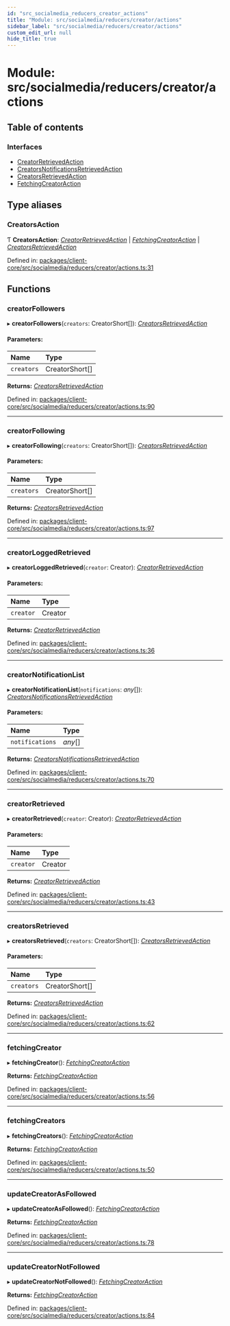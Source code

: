 ```yaml
---
id: "src_socialmedia_reducers_creator_actions"
title: "Module: src/socialmedia/reducers/creator/actions"
sidebar_label: "src/socialmedia/reducers/creator/actions"
custom_edit_url: null
hide_title: true
---
```


# Module: src/socialmedia/reducers/creator/actions

## Table of contents

### Interfaces

- [CreatorRetrievedAction](../interfaces/src_socialmedia_reducers_creator_actions.creatorretrievedaction.md)
- [CreatorsNotificationsRetrievedAction](../interfaces/src_socialmedia_reducers_creator_actions.creatorsnotificationsretrievedaction.md)
- [CreatorsRetrievedAction](../interfaces/src_socialmedia_reducers_creator_actions.creatorsretrievedaction.md)
- [FetchingCreatorAction](../interfaces/src_socialmedia_reducers_creator_actions.fetchingcreatoraction.md)

## Type aliases

### CreatorsAction

Ƭ **CreatorsAction**: [*CreatorRetrievedAction*](../interfaces/src_socialmedia_reducers_creator_actions.creatorretrievedaction.md) \| [*FetchingCreatorAction*](../interfaces/src_socialmedia_reducers_creator_actions.fetchingcreatoraction.md) \| [*CreatorsRetrievedAction*](../interfaces/src_socialmedia_reducers_creator_actions.creatorsretrievedaction.md)

Defined in: [packages/client-core/src/socialmedia/reducers/creator/actions.ts:31](https://github.com/xr3ngine/xr3ngine/blob/a16a45d7e/packages/client-core/src/socialmedia/reducers/creator/actions.ts#L31)

## Functions

### creatorFollowers

▸ **creatorFollowers**(`creators`: CreatorShort[]): [*CreatorsRetrievedAction*](../interfaces/src_socialmedia_reducers_creator_actions.creatorsretrievedaction.md)

#### Parameters:

Name | Type |
:------ | :------ |
`creators` | CreatorShort[] |

**Returns:** [*CreatorsRetrievedAction*](../interfaces/src_socialmedia_reducers_creator_actions.creatorsretrievedaction.md)

Defined in: [packages/client-core/src/socialmedia/reducers/creator/actions.ts:90](https://github.com/xr3ngine/xr3ngine/blob/a16a45d7e/packages/client-core/src/socialmedia/reducers/creator/actions.ts#L90)

___

### creatorFollowing

▸ **creatorFollowing**(`creators`: CreatorShort[]): [*CreatorsRetrievedAction*](../interfaces/src_socialmedia_reducers_creator_actions.creatorsretrievedaction.md)

#### Parameters:

Name | Type |
:------ | :------ |
`creators` | CreatorShort[] |

**Returns:** [*CreatorsRetrievedAction*](../interfaces/src_socialmedia_reducers_creator_actions.creatorsretrievedaction.md)

Defined in: [packages/client-core/src/socialmedia/reducers/creator/actions.ts:97](https://github.com/xr3ngine/xr3ngine/blob/a16a45d7e/packages/client-core/src/socialmedia/reducers/creator/actions.ts#L97)

___

### creatorLoggedRetrieved

▸ **creatorLoggedRetrieved**(`creator`: Creator): [*CreatorRetrievedAction*](../interfaces/src_socialmedia_reducers_creator_actions.creatorretrievedaction.md)

#### Parameters:

Name | Type |
:------ | :------ |
`creator` | Creator |

**Returns:** [*CreatorRetrievedAction*](../interfaces/src_socialmedia_reducers_creator_actions.creatorretrievedaction.md)

Defined in: [packages/client-core/src/socialmedia/reducers/creator/actions.ts:36](https://github.com/xr3ngine/xr3ngine/blob/a16a45d7e/packages/client-core/src/socialmedia/reducers/creator/actions.ts#L36)

___

### creatorNotificationList

▸ **creatorNotificationList**(`notifications`: *any*[]): [*CreatorsNotificationsRetrievedAction*](../interfaces/src_socialmedia_reducers_creator_actions.creatorsnotificationsretrievedaction.md)

#### Parameters:

Name | Type |
:------ | :------ |
`notifications` | *any*[] |

**Returns:** [*CreatorsNotificationsRetrievedAction*](../interfaces/src_socialmedia_reducers_creator_actions.creatorsnotificationsretrievedaction.md)

Defined in: [packages/client-core/src/socialmedia/reducers/creator/actions.ts:70](https://github.com/xr3ngine/xr3ngine/blob/a16a45d7e/packages/client-core/src/socialmedia/reducers/creator/actions.ts#L70)

___

### creatorRetrieved

▸ **creatorRetrieved**(`creator`: Creator): [*CreatorRetrievedAction*](../interfaces/src_socialmedia_reducers_creator_actions.creatorretrievedaction.md)

#### Parameters:

Name | Type |
:------ | :------ |
`creator` | Creator |

**Returns:** [*CreatorRetrievedAction*](../interfaces/src_socialmedia_reducers_creator_actions.creatorretrievedaction.md)

Defined in: [packages/client-core/src/socialmedia/reducers/creator/actions.ts:43](https://github.com/xr3ngine/xr3ngine/blob/a16a45d7e/packages/client-core/src/socialmedia/reducers/creator/actions.ts#L43)

___

### creatorsRetrieved

▸ **creatorsRetrieved**(`creators`: CreatorShort[]): [*CreatorsRetrievedAction*](../interfaces/src_socialmedia_reducers_creator_actions.creatorsretrievedaction.md)

#### Parameters:

Name | Type |
:------ | :------ |
`creators` | CreatorShort[] |

**Returns:** [*CreatorsRetrievedAction*](../interfaces/src_socialmedia_reducers_creator_actions.creatorsretrievedaction.md)

Defined in: [packages/client-core/src/socialmedia/reducers/creator/actions.ts:62](https://github.com/xr3ngine/xr3ngine/blob/a16a45d7e/packages/client-core/src/socialmedia/reducers/creator/actions.ts#L62)

___

### fetchingCreator

▸ **fetchingCreator**(): [*FetchingCreatorAction*](../interfaces/src_socialmedia_reducers_creator_actions.fetchingcreatoraction.md)

**Returns:** [*FetchingCreatorAction*](../interfaces/src_socialmedia_reducers_creator_actions.fetchingcreatoraction.md)

Defined in: [packages/client-core/src/socialmedia/reducers/creator/actions.ts:56](https://github.com/xr3ngine/xr3ngine/blob/a16a45d7e/packages/client-core/src/socialmedia/reducers/creator/actions.ts#L56)

___

### fetchingCreators

▸ **fetchingCreators**(): [*FetchingCreatorAction*](../interfaces/src_socialmedia_reducers_creator_actions.fetchingcreatoraction.md)

**Returns:** [*FetchingCreatorAction*](../interfaces/src_socialmedia_reducers_creator_actions.fetchingcreatoraction.md)

Defined in: [packages/client-core/src/socialmedia/reducers/creator/actions.ts:50](https://github.com/xr3ngine/xr3ngine/blob/a16a45d7e/packages/client-core/src/socialmedia/reducers/creator/actions.ts#L50)

___

### updateCreatorAsFollowed

▸ **updateCreatorAsFollowed**(): [*FetchingCreatorAction*](../interfaces/src_socialmedia_reducers_creator_actions.fetchingcreatoraction.md)

**Returns:** [*FetchingCreatorAction*](../interfaces/src_socialmedia_reducers_creator_actions.fetchingcreatoraction.md)

Defined in: [packages/client-core/src/socialmedia/reducers/creator/actions.ts:78](https://github.com/xr3ngine/xr3ngine/blob/a16a45d7e/packages/client-core/src/socialmedia/reducers/creator/actions.ts#L78)

___

### updateCreatorNotFollowed

▸ **updateCreatorNotFollowed**(): [*FetchingCreatorAction*](../interfaces/src_socialmedia_reducers_creator_actions.fetchingcreatoraction.md)

**Returns:** [*FetchingCreatorAction*](../interfaces/src_socialmedia_reducers_creator_actions.fetchingcreatoraction.md)

Defined in: [packages/client-core/src/socialmedia/reducers/creator/actions.ts:84](https://github.com/xr3ngine/xr3ngine/blob/a16a45d7e/packages/client-core/src/socialmedia/reducers/creator/actions.ts#L84)
